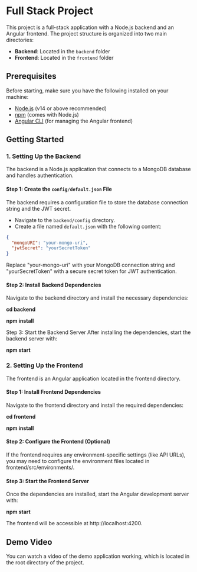 # Full Stack Project

This project is a full-stack application with a Node.js backend and an Angular frontend. The project structure is organized into two main directories:
- **Backend**: Located in the `backend` folder
- **Frontend**: Located in the `frontend` folder

## Prerequisites

Before starting, make sure you have the following installed on your machine:
- [Node.js](https://nodejs.org/) (v14 or above recommended)
- [npm](https://www.npmjs.com/) (comes with Node.js)
- [Angular CLI](https://angular.io/cli) (for managing the Angular frontend)

## Getting Started

### 1. Setting Up the Backend

The backend is a Node.js application that connects to a MongoDB database and handles authentication.

#### Step 1: Create the `config/default.json` File

The backend requires a configuration file to store the database connection string and the JWT secret. 

- Navigate to the `backend/config` directory.
- Create a file named `default.json` with the following content:

```json
{
  "mongoURI": "your-mongo-uri",
  "jwtSecret": "yourSecretToken"
}
```

Replace "your-mongo-uri" with your MongoDB connection string and "yourSecretToken" with a secure secret token for JWT authentication.

#### Step 2: Install Backend Dependencies
Navigate to the backend directory and install the necessary dependencies:

**cd backend**

**npm install**

Step 3: Start the Backend Server
After installing the dependencies, start the backend server with:

**npm start**

### 2. Setting Up the Frontend
The frontend is an Angular application located in the frontend directory.

#### Step 1: Install Frontend Dependencies
Navigate to the frontend directory and install the required dependencies:

**cd frontend**

**npm install**

#### Step 2: Configure the Frontend (Optional)
If the frontend requires any environment-specific settings (like API URLs), you may need to configure the environment files located in frontend/src/environments/.

#### Step 3: Start the Frontend Server
Once the dependencies are installed, start the Angular development server with:

**npm start**

The frontend will be accessible at http://localhost:4200.

## Demo Video
You can watch a video of the demo application working, which is located in the root directory of the project.